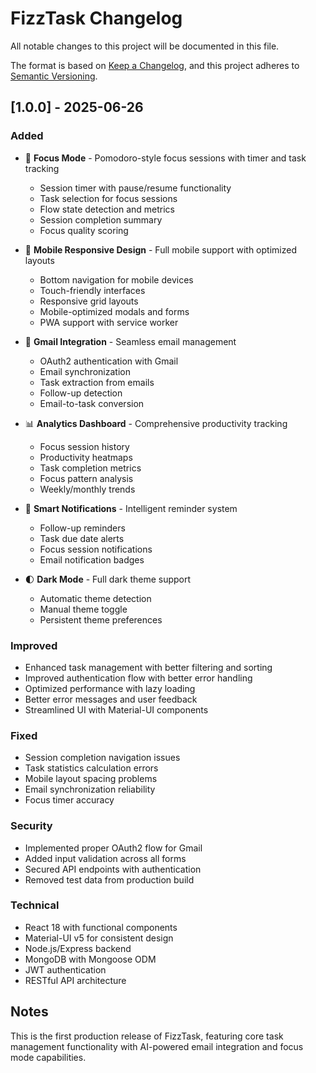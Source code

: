 # FizzTask Changelog

All notable changes to this project will be documented in this file.

The format is based on [Keep a Changelog](https://keepachangelog.com/en/1.0.0/),
and this project adheres to [Semantic Versioning](https://semver.org/spec/v2.0.0.html).

## [1.0.0] - 2025-06-26

### Added
- 🎯 **Focus Mode** - Pomodoro-style focus sessions with timer and task tracking
  - Session timer with pause/resume functionality
  - Task selection for focus sessions
  - Flow state detection and metrics
  - Session completion summary
  - Focus quality scoring
  
- 📱 **Mobile Responsive Design** - Full mobile support with optimized layouts
  - Bottom navigation for mobile devices
  - Touch-friendly interfaces
  - Responsive grid layouts
  - Mobile-optimized modals and forms
  - PWA support with service worker
  
- 📧 **Gmail Integration** - Seamless email management
  - OAuth2 authentication with Gmail
  - Email synchronization
  - Task extraction from emails
  - Follow-up detection
  - Email-to-task conversion
  
- 📊 **Analytics Dashboard** - Comprehensive productivity tracking
  - Focus session history
  - Productivity heatmaps
  - Task completion metrics
  - Focus pattern analysis
  - Weekly/monthly trends
  
- 🔔 **Smart Notifications** - Intelligent reminder system
  - Follow-up reminders
  - Task due date alerts
  - Focus session notifications
  - Email notification badges
  
- 🌓 **Dark Mode** - Full dark theme support
  - Automatic theme detection
  - Manual theme toggle
  - Persistent theme preferences

### Improved
- Enhanced task management with better filtering and sorting
- Improved authentication flow with better error handling
- Optimized performance with lazy loading
- Better error messages and user feedback
- Streamlined UI with Material-UI components

### Fixed
- Session completion navigation issues
- Task statistics calculation errors
- Mobile layout spacing problems
- Email synchronization reliability
- Focus timer accuracy

### Security
- Implemented proper OAuth2 flow for Gmail
- Added input validation across all forms
- Secured API endpoints with authentication
- Removed test data from production build

### Technical
- React 18 with functional components
- Material-UI v5 for consistent design
- Node.js/Express backend
- MongoDB with Mongoose ODM
- JWT authentication
- RESTful API architecture

## Notes
This is the first production release of FizzTask, featuring core task management functionality with AI-powered email integration and focus mode capabilities.
